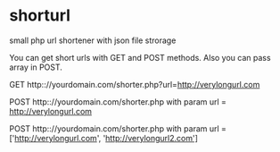 # shorturl
small php url shortener with json file strorage

You can get short urls with GET and POST methods. Also you can pass array in POST.

GET http:://yourdomain.com/shorter.php?url=http://verylongurl.com

POST http:://yourdomain.com/shorter.php with param url = http://verylongurl.com

POST http:://yourdomain.com/shorter.php with param url = ['http://verylongurl.com', 'http://verylongurl2.com']

